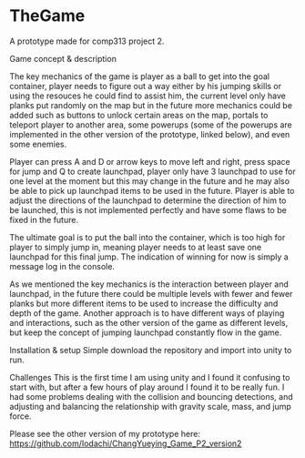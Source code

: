 # TheGame
A prototype made for comp313 project 2.

Game concept & description

The key mechanics of the game is player as a ball to get into the goal container, player needs to figure out a way either by his jumping skills or using the resouces he could find to assist him, the current level only have planks put randomly on the map but in the future more mechanics could be added such as buttons to unlock certain areas on the map, portals to teleport player to another area, some powerups (some of the powerups are implemented in the other version of the prototype, linked below), and even some enemies. 

Player can press A and D or arrow keys to move left and right, press space for jump and Q to create launchpad, player only have 3 launchpad to use for one level at the moment but this may change in the future and he may also be able to pick up launchpad items to be used in the future. Player is able to adjust the directions of the launchpad to determine the direction of him to be launched, this is not implemented perfectly and have some flaws to be fixed in the future.

The ultimate goal is to put the ball into the container, which is too high for player to simply jump in, meaning player needs to at least save one launchpad for this final jump. The indication of winning for now is simply a message log in the console. 

As we mentioned the key mechanics is the interaction between player and launchpad, in the future there could be multiple levels with fewer and fewer planks but more different items to be used to increase the difficulty and depth of the game. Another approach is to have different ways of playing and interactions, such as the other version of the game as different levels, but keep the concept of jumping launchpad constantly flow in the game.

Installation & setup
Simple download the repository and import into unity to run. 

Challenges
This is the first time I am using unity and I found it confusing to start with, but after a few hours of play around I found it to be really fun. I had some problems dealing with the collision and bouncing detections, and adjusting and balancing the relationship with gravity scale, mass, and jump force.

Please see the other version of my prototype here: https://github.com/Iodachi/ChangYueying_Game_P2_version2 
